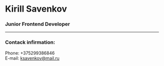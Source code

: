 # Kirill Savenkov
### Junior Frontend Developer
---
### Contack infirmation:
Phone: +375299386846<br>
E-mail: ksavenkov@mail.ru